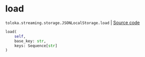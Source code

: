 # load
`toloka.streaming.storage.JSONLocalStorage.load` | [Source code](https://github.com/Toloka/toloka-kit/blob/v0.1.24/src/streaming/storage.py#L112)

```python
load(
    self,
    base_key: str,
    keys: Sequence[str]
)
```

